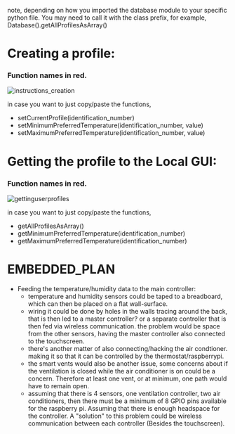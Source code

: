 note, depending on how you imported the database module to your specific python file. 
You may need to call it with the class prefix, for example, Database().getAllProfilesAsArray()

# Creating a profile:
### Function names in red.
![instructions_creation](https://github.com/KevMP/smart-home-automation/assets/100045145/b66f3226-2fb5-42a1-b03b-be401ddc881a)


in case you want to just copy/paste the functions,
* setCurrentProfile(identification_number)
* setMinimumPreferredTemperature(identification_number, value)
* setMaximumPreferredTemperature(identification_number, value)


# Getting the profile to the Local GUI:
### Function names in red.
![gettinguserprofiles](https://github.com/KevMP/smart-home-automation/assets/100045145/3320cec5-8461-4792-809f-1567410e41ab)


in case you want to just copy/paste the functions,
* getAllProfilesAsArray()
* getMinimumPreferredTemperature(identification_number)
* getMaximumPreferredTemperature(identification_number)

# EMBEDDED_PLAN
* Feeding the temperature/humidity data to the main controller:
    * temperature and humidity sensors could be taped to a breadboard, which can then be placed on a flat wall-surface.
    * wiring it could be done by holes in the walls tracing around the back, that is then led to a master controller? or a separate controller that is then fed via wireless communication. the problem would be space from the other sensors, having the master controller also connected to the touchscreen.
    * there's another matter of also connecting/hacking the air condtioner. making it so that it can be controlled by the thermostat/raspberrypi.
    * the smart vents would also be another issue, some concerns about if the ventilation is closed while the air conditioner is on could be a concern. Therefore at least one vent, or at minimum, one path would have to remain open.
    * assuming that there is 4 sensors, one ventilation controller, two air conditioners, then there must be a minimum of 8 GPIO pins available for the raspberry pi. Assuming that there is enough headspace for the controller. A "solution" to this problem could be wireless communication between each controller (Besides the touchscreen).